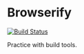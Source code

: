 Browserify
==========

[![Build Status](https://travis-ci.org/Chareesa/Browserify.svg?branch=master)](https://travis-ci.org/Chareesa/Browserify)

Practice with build tools.
